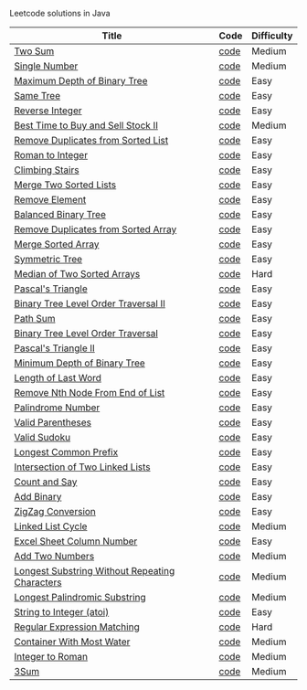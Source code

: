 Leetcode solutions in Java

|Title| Code | Difficulty|
|-----|------|-----------|
|[Two Sum](https://oj.leetcode.com/problems/two-sum/)	|[code](./src/main/java/com/martinliu/twosum/Solution.java)|Medium|
|[Single Number](https://oj.leetcode.com/problems/single-number/)| [code](./src/main/java/com/martinliu/singleNumber/Solution.java) |Medium|
|[Maximum Depth of Binary Tree](https://oj.leetcode.com/problems/maximum-depth-of-binary-tree/)| [code](./src/main/java/com/martinliu/maxDepth/Solution.java) |Easy|
|[Same Tree](https://oj.leetcode.com/problems/same-tree/)| [code](./src/main/java/com/martinliu/isSameTree/Solution.java) |Easy|
|[Reverse Integer](https://oj.leetcode.com/problems/reverse-integer/)| [code](./src/main/java/com/martinliu/reverseInteger/Solution.java) |Easy|
|[Best Time to Buy and Sell Stock II](https://oj.leetcode.com/problems/best-time-to-buy-and-sell-stock-ii/)| [code](./src/main/java/com/martinliu/maxProfit/Solution.java) |Medium|
|[Remove Duplicates from Sorted List](https://oj.leetcode.com/problems/remove-duplicates-from-sorted-list/)| [code](./src/main/java/com/martinliu/removeDuplicates/Solution.java) |Easy|
|[Roman to Integer](https://oj.leetcode.com/problems/roman-to-integer/)| [code](./src/main/java/com/martinliu/romanToInt/Solution.java) |Easy|
|[Climbing Stairs](https://oj.leetcode.com/problems/climbing-stairs/)|[code](./src/main/java/com/martinliu/climbStairs/Solution.java) |Easy|
|[Merge Two Sorted Lists](https://oj.leetcode.com/problems/merge-two-sorted-lists/)	|[code](./src/main/java/com/martinliu/mergeTwoLists/Solution.java) |Easy|
|[Remove Element](https://oj.leetcode.com/problems/remove-element/)	|[code](./src/main/java/com/martinliu/removeElement/Solution.java) |Easy|
|[Balanced Binary Tree](https://oj.leetcode.com/problems/balanced-binary-tree/)	|[code](./src/main/java/com/martinliu/isBalanced/Solution.java) |Easy|
|[Remove Duplicates from Sorted Array](https://oj.leetcode.com/problems/remove-duplicates-from-sorted-array/)|[code](./src/main/java/com/martinliu/removeDuplicates/Solution.java) |Easy|
|[Merge Sorted Array](https://oj.leetcode.com/problems/merge-sorted-array/)	|[code](./src/main/java/com/martinliu/mergesortedarray/Solution.java) |Easy|
|[Symmetric Tree](https://oj.leetcode.com/problems/symmetric-tree/)	|[code](./src/main/java/com/martinliu/symmetric/Solution.java) |Easy|
|[Median of Two Sorted Arrays](https://oj.leetcode.com/problems/median-of-two-sorted-arrays/)	|[code](./src/main/java/com/martinliu/medianSortedArrays/Solution.java) |Hard|
|[Pascal's Triangle](https://oj.leetcode.com/problems/pascals-triangle/)	|[code](./src/main/java/com/martinliu/pascals-triangle/Solution.java) |Easy|
|[Binary Tree Level Order Traversal II](https://oj.leetcode.com/problems/binary-tree-level-order-traversal-ii/)	|[code](./src/main/java/com/martinliu/levelOrderBottom/Solution.java) |Easy|
|[Path Sum](https://oj.leetcode.com/problems/path-sum/)	|[code](./src/main/java/com/martinliu/path-sum/Solution.java) |Easy|
|[Binary Tree Level Order Traversal](https://oj.leetcode.com/problems/binary-tree-level-order-traversal/)	|[code](./src/main/java/com/martinliu/binary-tree-level-order-traversal/Solution.java) |Easy|
|[Pascal's Triangle II](https://oj.leetcode.com/problems/pascals-triangle-ii/)	|[code](./src/main/java/com/martinliu/pascals-triangle-ii/Solution.java) |Easy|
|[Minimum Depth of Binary Tree](https://oj.leetcode.com/problems/minimum-depth-of-binary-tree/)	|[code](./src/main/java/com/martinliu/minimum-depth-of-binary-tree/Solution.java) |Easy|
|[Length of Last Word](https://oj.leetcode.com/problems/length-of-last-word/)	|[code](./src/main/java/com/martinliu/length-of-last-word/Solution.java) |Easy|
|[Remove Nth Node From End of List](https://oj.leetcode.com/problems/remove-nth-node-from-end-of-list/)	|[code](./src/main/java/com/martinliu/remove-nth-node-from-end-of-list/Solution.java) |Easy|
|[Palindrome Number](https://oj.leetcode.com/problems/palindrome-number/)	|[code](./src/main/java/com/martinliu/palindrome-number/Solution.java) |Easy|
|[Valid Parentheses](https://oj.leetcode.com/problems/valid-parentheses/)	|[code](./src/main/java/com/martinliu/valid-parentheses/Solution.java) |Easy|
|[Valid Sudoku](https://oj.leetcode.com/problems/valid-sudoku/)	|[code](./src/main/java/com/martinliu/valid-sudoku/Solution.java) |Easy|
|[Longest Common Prefix](https://oj.leetcode.com/problems/longest-common-prefix/)	|[code](./src/main/java/com/martinliu/longest-common-prefix/Solution.java) |Easy|
|[Intersection of Two Linked Lists](https://oj.leetcode.com/problems/intersection-of-two-linked-lists/)	|[code](./src/main/java/com/martinliu/intersection-of-two-linked-lists/Solution.java) |Easy|
|[Count and Say](https://oj.leetcode.com/problems/count-and-say/)	|[code](./src/main/java/com/martinliu/count-and-say/Solution.java) |Easy|
|[Add Binary](https://oj.leetcode.com/problems/add-binary/)	|[code](./src/main/java/com/martinliu/add-binary/Solution.java) |Easy|
|[ZigZag Conversion](https://oj.leetcode.com/problems/zigzag-conversion/)	|[code](./src/main/java/com/martinliu/zigzag-conversion/Solution.java) |Easy|
|[Linked List Cycle](https://oj.leetcode.com/problems/linked-list-cycle/)	|[code](./src/main/java/com/martinliu/linked-list-cycle/Solution.java) |Medium|
|[Excel Sheet Column Number](https://oj.leetcode.com/problems/excel-sheet-column-number/)	|[code](./src/main/java/com/martinliu/excel-sheet-column-number/Solution.java) |Easy|
|[Add Two Numbers](https://oj.leetcode.com/problems/add-two-numbers/)	|[code](./src/main/java/com/martinliu/add-two-numbers/Solution.java) |Medium|
|[Longest Substring Without Repeating Characters](https://oj.leetcode.com/problems/longest-substring-without-repeating-characters/)	|[code](./src/main/java/com/martinliu/longest-substring-without-repeating-characters/Solution.java) |Medium|
|[Longest Palindromic Substring](https://oj.leetcode.com/problems/longest-palindromic-substring/)	|[code](./src/main/java/com/martinliu/longest-palindromic-substring/Solution.java) |Medium|
|[String to Integer (atoi)](https://oj.leetcode.com/problems/string-to-integer-atoi/)	|[code](./src/main/java/com/martinliu/string-to-integer-atoi/Solution.java) |Easy|
|[Regular Expression Matching](https://oj.leetcode.com/problems/regular-expression-matching/)	|[code](./src/main/java/com/martinliu/regular-expression-matching/Solution.java) |Hard|
|[Container With Most Water](https://oj.leetcode.com/problems/container-with-most-water/)	|[code](./src/main/java/com/martinliu/container-with-most-water/Solution.java) |Medium|
|[Integer to Roman](https://oj.leetcode.com/problems/integer-to-roman/)	|[code](./src/main/java/com/martinliu/integer-to-roman/Solution.java) |Medium|
|[3Sum](https://oj.leetcode.com/problems/3sum/)	|[code](./src/main/java/com/martinliu/3sum/Solution.java) |Medium|
